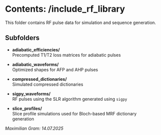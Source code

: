 # Contents: /include_rf_library

This folder contains RF pulse data for simulation and sequence generation.

## Subfolders

- **adiabatic_efficiencies/**  
  Precomputed T1/T2 loss matrices for adiabatic pulses

- **adiabatic_waveforms/**  
  Optimized shapes for AFP and AHP pulses

- **compressed_dictionaries/**  
  Simulated compressed dictionaries

- **sigpy_waveforms/**  
  RF pulses using the SLR algorithm generated using `sigpy`

- **slice_profiles/**  
  Slice profile simulations used for Bloch-based MRF dictionary generation

_Maximilian Gram: 14.07.2025_